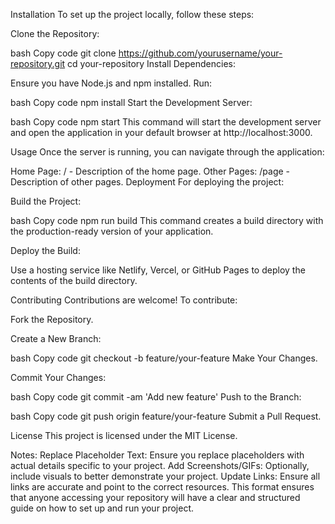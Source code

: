 Installation
To set up the project locally, follow these steps:

Clone the Repository:

bash
Copy code
git clone https://github.com/yourusername/your-repository.git
cd your-repository
Install Dependencies:

Ensure you have Node.js and npm installed. Run:

bash
Copy code
npm install
Start the Development Server:

bash
Copy code
npm start
This command will start the development server and open the application in your default browser at http://localhost:3000.

Usage
Once the server is running, you can navigate through the application:

Home Page: / - Description of the home page.
Other Pages: /page - Description of other pages.
Deployment
For deploying the project:

Build the Project:

bash
Copy code
npm run build
This command creates a build directory with the production-ready version of your application.

Deploy the Build:

Use a hosting service like Netlify, Vercel, or GitHub Pages to deploy the contents of the build directory.

Contributing
Contributions are welcome! To contribute:

Fork the Repository.

Create a New Branch:

bash
Copy code
git checkout -b feature/your-feature
Make Your Changes.

Commit Your Changes:

bash
Copy code
git commit -am 'Add new feature'
Push to the Branch:

bash
Copy code
git push origin feature/your-feature
Submit a Pull Request.

License
This project is licensed under the MIT License.

Notes:
Replace Placeholder Text: Ensure you replace placeholders with actual details specific to your project.
Add Screenshots/GIFs: Optionally, include visuals to better demonstrate your project.
Update Links: Ensure all links are accurate and point to the correct resources.
This format ensures that anyone accessing your repository will have a clear and structured guide on how to set up and run your project.

